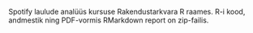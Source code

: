 Spotify laulude analüüs kursuse Rakendustarkvara R raames. 
R-i kood, andmestik ning PDF-vormis RMarkdown report on zip-failis.
